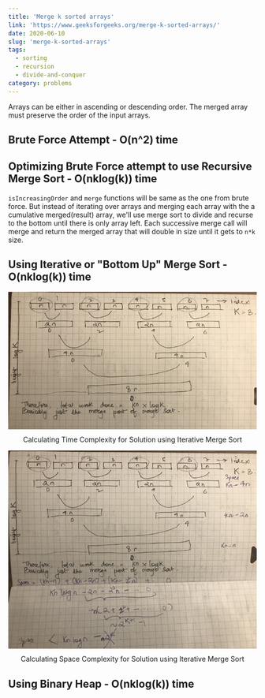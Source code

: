 ```yaml
---
title: 'Merge k sorted arrays'
link: 'https://www.geeksforgeeks.org/merge-k-sorted-arrays/'
date: 2020-06-10
slug: 'merge-k-sorted-arrays'
tags:
  - sorting
  - recursion
  - divide-and-conquer
category: problems
---
```


Arrays can be either in ascending or descending order. The merged array must preserve the order of the input arrays.

## Brute Force Attempt - O(n^2) time

<!-- embed:brute_force.js -->

## Optimizing Brute Force attempt to use Recursive Merge Sort - O(nklog(k)) time

`isIncreasingOrder` and `merge` functions will be same as the one from brute force. But instead of iterating over arrays and merging each array with the a cumulative merged(result) array, we'll use merge sort to divide and recurse to the bottom until there is only array left. Each successive merge call will merge and return the merged array that will double in size until it gets to `n*k` size.

<!-- embed:merge_sort.js -->

## Using Iterative or "Bottom Up" Merge Sort - O(nklog(k)) time

<!-- embed:iterative_merge_sort.js -->
<p>
  <img style='display: block; margin: 0 auto; margin-bottom: 0.75rem;' src='./knlogk_merge_sort_time_complexity.jpg' alt='Iterative Merge Sort Time Complexity Explanation'/>
  <span style="display:block; text-align: center;">Calculating Time Complexity for Solution using Iterative Merge Sort</span>
</p>
<p>
  <img style='display: block; margin: 0 auto; margin-bottom: 0.75rem;' src='./knlogk_merge_sort_space_complexity.jpg' alt='Iterative Merge Sort Space Complexity Explanation'/>
  <span style="display:block; text-align: center;">Calculating Space Complexity for Solution using Iterative Merge Sort</span>
</p>

## Using Binary Heap - O(nklog(k)) time

<!-- embed:heap.js -->
